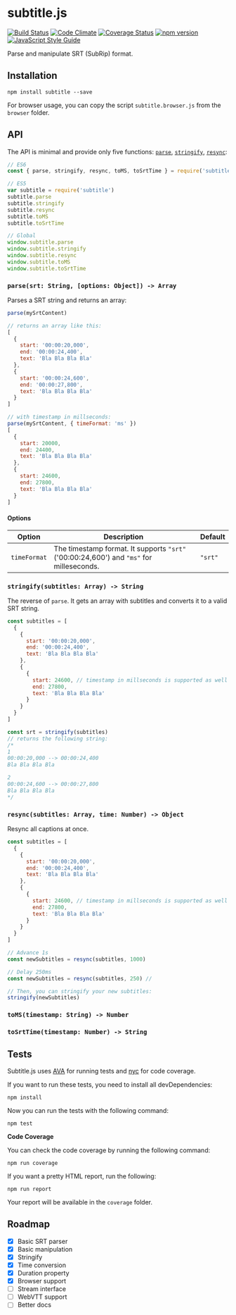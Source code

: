 # subtitle.js

[![Build Status](https://travis-ci.org/gsantiago/subtitle.js.svg?branch=master)](https://travis-ci.org/gsantiago/subtitle.js)
[![Code Climate](https://codeclimate.com/github/gsantiago/subtitle.js/badges/gpa.svg)](https://codeclimate.com/github/gsantiago/subtitle.js)
[![Coverage Status](https://coveralls.io/repos/github/gsantiago/subtitle.js/badge.svg?branch=master)](https://coveralls.io/github/gsantiago/subtitle.js?branch=master)
[![npm version](https://badge.fury.io/js/subtitle.svg)](http://badge.fury.io/js/subtitle)
[![JavaScript Style Guide](https://img.shields.io/badge/code%20style-standard-brightgreen.svg)](http://standardjs.com/)

Parse and manipulate SRT (SubRip) format.

## Installation

`npm install subtitle --save`

For browser usage, you can copy the script `subtitle.browser.js`
from the `browser` folder.

## API

The API is minimal and provide only five functions: [`parse`](#parsesrt-string-options-object---array), [`stringify`](#stringifysubtitles-array---string), [`resync`](#resyncsubtitles-array-time-number---object):

```js
// ES6
const { parse, stringify, resync, toMS, toSrtTime } = require('subtitle')

// ES5
var subtitle = require('subtitle')
subtitle.parse
subtitle.stringify
subtitle.resync
subtitle.toMS
subtitle.toSrtTime

// Global
window.subtitle.parse
window.subtitle.stringify
window.subtitle.resync
window.subtitle.toMS
window.subtitle.toSrtTime
```

### `parse(srt: String, [options: Object]) -> Array`

Parses a SRT string and returns an array:

```js
parse(mySrtContent)

// returns an array like this:
[
  {
    start: '00:00:20,000',
    end: '00:00:24,400',
    text: 'Bla Bla Bla Bla'
  },
  {
    start: '00:00:24,600',
    end: '00:00:27,800',
    text: 'Bla Bla Bla Bla'
  }
]

// with timestamp in millseconds:
parse(mySrtContent, { timeFormat: 'ms' })
[
  {
    start: 20000,
    end: 24400,
    text: 'Bla Bla Bla Bla'
  },
  {
    start: 24600,
    end: 27800,
    text: 'Bla Bla Bla Bla'
  }
]
```

#### Options

| Option | Description | Default |
| ------ | ----------- | ------- |
| `timeFormat` | The timestamp format. It supports `"srt"` ('00:00:24,600') and `"ms"` for milleseconds. | `"srt"`

### `stringify(subtitles: Array) -> String`

The reverse of `parse`. It gets an array with subtitles and converts it to a valid SRT string.

```js
const subtitles = [
  {
    {
      start: '00:00:20,000',
      end: '00:00:24,400',
      text: 'Bla Bla Bla Bla'
    },
    {
      {
        start: 24600, // timestamp in millseconds is supported as well
        end: 27800,
        text: 'Bla Bla Bla Bla'
      }
    }
  }
]

const srt = stringify(subtitles)
// returns the following string:
/*
1
00:00:20,000 --> 00:00:24,400
Bla Bla Bla Bla

2
00:00:24,600 --> 00:00:27,800
Bla Bla Bla Bla
*/
```

### `resync(subtitles: Array, time: Number) -> Object`

Resync all captions at once.

```js
const subtitles = [
  {
    {
      start: '00:00:20,000',
      end: '00:00:24,400',
      text: 'Bla Bla Bla Bla'
    },
    {
      {
        start: 24600, // timestamp in millseconds is supported as well
        end: 27800,
        text: 'Bla Bla Bla Bla'
      }
    }
  }
]

// Advance 1s
const newSubtitles = resync(subtitles, 1000)

// Delay 250ms
const newSubtitles = resync(subtitles, 250) //

// Then, you can stringify your new subtitles:
stringify(newSubtitles)
```

### `toMS(timestamp: String) -> Number`

### `toSrtTime(timestamp: Number) -> String`

## Tests

Subtitle.js uses [AVA](https://github.com/avajs/ava) for running tests and [nyc](https://github.com/istanbuljs/nyc) for code coverage.

If you want to run these tests, you need to install all devDependencies:

`npm install`

Now you can run the tests with the following command:

`npm test`

**Code Coverage**

You can check the code coverage by running the following command:

`npm run coverage`

If you want a pretty HTML report, run the following:

`npm run report`

Your report will be available in the `coverage` folder.

## Roadmap
* [x] Basic SRT parser
* [x] Basic manipulation
* [x] Stringify
* [x] Time conversion
* [x] Duration property
* [x] Browser support
* [ ] Stream interface
* [ ] WebVTT support
* [ ] Better docs

